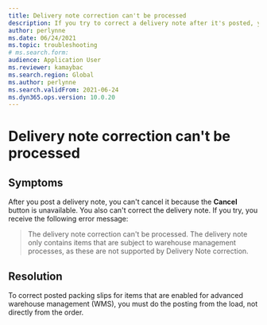 ```yaml
--- 
title: Delivery note correction can't be processed
description: If you try to correct a delivery note after it's posted, you receive an error. This page explains how to correct posted packing slips for items enabled for WMS. 
author: perlynne 
ms.date: 06/24/2021 
ms.topic: troubleshooting 
# ms.search.form:  
audience: Application User 
ms.reviewer: kamaybac 
ms.search.region: Global 
ms.author: perlynne 
ms.search.validFrom: 2021-06-24 
ms.dyn365.ops.version: 10.0.20 
--- 
```

<!-- KFM: Add error code? -->
# Delivery note correction can't be processed

## Symptoms

After you post a delivery note, you can't cancel it because the **Cancel** button is unavailable. You also can't correct the delivery note. If you try, you receive the following error message:

> The delivery note correction can't be processed. The delivery note only contains items that are subject to warehouse management processes, as these are not supported by Delivery Note correction.

## Resolution

To correct posted packing slips for items that are enabled for advanced warehouse management (WMS), you must do the posting from the load, not directly from the order.

